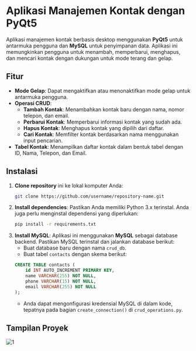 # Aplikasi Manajemen Kontak dengan PyQt5

Aplikasi manajemen kontak berbasis desktop menggunakan **PyQt5** untuk antarmuka pengguna dan **MySQL** untuk penyimpanan data. Aplikasi ini memungkinkan pengguna untuk menambah, memperbarui, menghapus, dan mencari kontak dengan dukungan untuk mode terang dan gelap.

## Fitur
- **Mode Gelap**: Dapat mengaktifkan atau menonaktifkan mode gelap untuk antarmuka pengguna.
- **Operasi CRUD**:
  - **Tambah Kontak**: Menambahkan kontak baru dengan nama, nomor telepon, dan email.
  - **Perbarui Kontak**: Memperbarui informasi kontak yang sudah ada.
  - **Hapus Kontak**: Menghapus kontak yang dipilih dari daftar.
  - **Cari Kontak**: Memfilter kontak berdasarkan nama menggunakan input pencarian.
- **Tabel Kontak**: Menampilkan daftar kontak dalam bentuk tabel dengan ID, Nama, Telepon, dan Email.

## Instalasi

1. **Clone repository** ini ke lokal komputer Anda:
    ```bash
    git clone https://github.com/username/repository-name.git
    ```
2. **Install dependencies**:
    Pastikan Anda memiliki Python 3.x terinstal. Anda juga perlu menginstal dependensi yang diperlukan:
    ```bash
    pip install -r requirements.txt
    ```
3. **Install MySQL**:
    Aplikasi ini menggunakan **MySQL** sebagai database backend. Pastikan MySQL terinstal dan jalankan database berikut:
    - Buat database baru dengan nama `crud_db`.
    - Buat tabel `contacts` dengan skema berikut:
    ```sql
    CREATE TABLE contacts (
        id INT AUTO_INCREMENT PRIMARY KEY,
        name VARCHAR(255) NOT NULL,
        phone VARCHAR(15) NOT NULL,
        email VARCHAR(255) NOT NULL
    );
    ```
    - Anda dapat mengonfigurasi kredensial MySQL di dalam kode, tepatnya pada bagian `create_connection()` di `crud_operations.py`.

## Tampilan Proyek
![1](https://github.com/user-attachments/assets/2401bb0b-aad8-4cd4-9eda-ea26eff95670)
